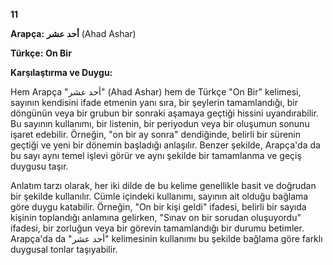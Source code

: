 **11**

**Arapça:** **أحد عشر** (Ahad Ashar)

**Türkçe:** **On Bir**

**Karşılaştırma ve Duygu:**

Hem Arapça "أحد عشر" (Ahad Ashar) hem de Türkçe "On Bir" kelimesi, sayının kendisini ifade etmenin yanı sıra, bir şeylerin tamamlandığı, bir döngünün veya bir grubun bir sonraki aşamaya geçtiği hissini uyandırabilir. Bu sayının kullanımı, bir listenin, bir periyodun veya bir oluşumun sonunu işaret edebilir. Örneğin, "on bir ay sonra" dendiğinde, belirli bir sürenin geçtiği ve yeni bir dönemin başladığı anlaşılır. Benzer şekilde, Arapça'da da bu sayı aynı temel işlevi görür ve aynı şekilde bir tamamlanma ve geçiş duygusu taşır.

Anlatım tarzı olarak, her iki dilde de bu kelime genellikle basit ve doğrudan bir şekilde kullanılır. Cümle içindeki kullanımı, sayının ait olduğu bağlama göre duygu katabilir. Örneğin, "On bir kişi geldi" ifadesi, belirli bir sayıda kişinin toplandığı anlamına gelirken, "Sınav on bir sorudan oluşuyordu" ifadesi, bir zorluğun veya bir görevin tamamlandığı bir durumu betimler. Arapça'da da "أحد عشر" kelimesinin kullanımı bu şekilde bağlama göre farklı duygusal tonlar taşıyabilir.
